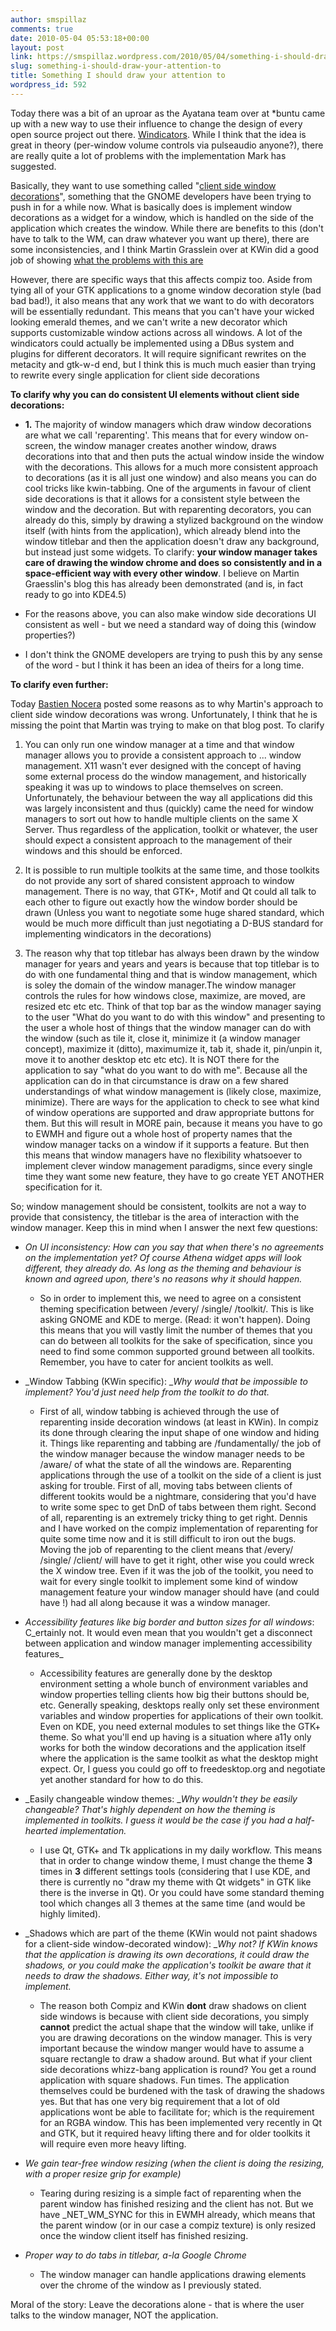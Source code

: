 ```yaml
---
author: smspillaz
comments: true
date: 2010-05-04 05:53:18+00:00
layout: post
link: https://smspillaz.wordpress.com/2010/05/04/something-i-should-draw-your-attention-to/
slug: something-i-should-draw-your-attention-to
title: Something I should draw your attention to
wordpress_id: 592
---
```


Today there was a bit of an uproar as the Ayatana team over at *buntu came up with a new way to use their influence to change the design of every open source project out there. [Windicators](http://www.markshuttleworth.com/archives/333). While I think that the idea is great in theory (per-window volume controls via pulseaudio anyone?), there are really quite a lot of problems with the implementation Mark has suggested.

Basically, they want to use something called "[client side window decorations](http://osdir.com/ml/general/2010-04/msg22081.html)", something that the GNOME developers have been trying to push in for a while now. What is basically does is implement window decorations as a widget for a window, which is handled on the side of the application which creates the window. While there are benefits to this (don't have to talk to the WM, can draw whatever you want up there), there are some inconsistencies, and I think Martin Grasslein over at KWin did a good job of showing [what the problems with this are](http://blog.martin-graesslin.com/blog/2010/05/why-you-should-not-use-client-side-window-decorations/)

However, there are specific ways that this affects compiz too. Aside from tying all of your GTK applications to a gnome window decoration style (bad bad bad!), it also means that any work that we want to do with decorators will be essentially redundant. This means that you can't have your wicked looking emerald themes, and we can't write a new decorator which supports customizable window actions across all windows. A lot of the windicators could actually be implemented using a DBus system and plugins for different decorators. It will require significant rewrites on the metacity and gtk-w-d end, but I think this is much much easier than trying to rewrite every single application for client side decorations

**To clarify why you can do consistent UI elements without client side decorations:**



	
  * **1.** The majority of window managers which draw window decorations are what we call 'reparenting'. This means that for every window on-screen, the window manager creates another window, draws decorations into that and then puts the actual window inside the window with the decorations. This allows for a much more consistent approach to decorations (as it is all just one window) and also means you can do cool tricks like kwin-tabbing. One of the arguments in favour of client side decorations is that it allows for a consistent style between the window and the decoration. But with reparenting decorators, you can already do this, simply by drawing a stylized background on the window itself (with hints from the application), which already blend into the window titlebar and then the application doesn't draw any background, but instead just some widgets. To clarify: **your window manager takes care of drawing the window chrome and does so consistently and in a space-efficient way with every other window**. I believe on Martin Graesslin's blog this has already been demonstrated (and is, in fact ready to go into KDE4.5)

	
  * For the reasons above, you can also make window side decorations UI consistent as well - but we need a standard way of doing this (window properties?)

	
  * I don't think the GNOME developers are trying to push this by any sense of the word - but I think it has been an idea of theirs for a long time.


**To clarify even further:**

Today [Bastien Nocera](http://www.hadess.net/) posted some reasons as to why Martin's approach to client side window decorations was wrong. Unfortunately, I think that he is missing the point that Martin was trying to make on that blog post. To clarify



	
  1. You can only run one window manager at a time and that window manager allows you to provide a consistent approach to ... window management. X11 wasn't ever designed with the concept of having some external process do the window management, and historically speaking it was up to windows to place themselves on screen. Unfortunately, the behaviour between the way all applications did this was largely inconsistent and thus (quickly) came the need for window managers to sort out how to handle multiple clients on the same X Server. Thus regardless of the application, toolkit or whatever, the user should expect a consistent approach to the management of their windows and this should be enforced.

	
  2. It is possible to run multiple toolkits at the same time, and those toolkits do not provide any sort of shared consistent approach to window management. There is no way, that GTK+, Motif and Qt could all talk to each other to figure out exactly how the window border should be drawn (Unless you want to negotiate some huge shared standard, which would be much more difficult than just negotiating a D-BUS standard for implementing windicators in the decorations)

	
  3. The reason why that top titlebar has always been drawn by the window manager for years and years and years is because that top titlebar is to do with one fundamental thing and that is window management, which is soley the domain of the window manager.The window manager controls the rules for how windows close, maximize, are moved, are resized etc etc etc. Think of that top bar as the window manager saying to the user "What do you want to do with this window" and presenting to the user a whole host of things that the window manager can do with the window (such as tile it, close it, minimize it (a window manager concept), maximize it (ditto), maximumize it, tab it, shade it, pin/unpin it, move it to another desktop etc etc etc). It is NOT there for the application to say "what do you want to do with me". Because all the application can do in that circumstance is draw on a few shared understandings of what window management is (likely close, maximize, minimize). There are ways for the application to check to see what kind of window operations are supported and draw appropriate buttons for them. But this will result in MORE pain, because it means you have to go to EWMH and figure out a whole host of property names that the window manager tacks on a window if it supports a feature. But then this means that window managers have no flexibility whatsoever to implement clever window management paradigms, since every single time they want some new feature, they have to go create YET ANOTHER specification for it.


So; window management should be consistent, toolkits are not a way to provide that consistency, the titlebar is the area of interaction with the window manager. Keep this in mind when I answer the next few questions:

	
  * _On UI inconsistency: How can you say that when there's no agreements on the implementation yet? Of course Athena widget apps will look different, they already do. As long as the theming and behaviour is known and agreed upon, there's no reasons why it should happen._

	
    * So in order to implement this, we need to agree on a consistent theming specification between /every/ /single/ /toolkit/. This is like asking GNOME and KDE to merge. (Read: it won't happen). Doing this means that you will vastly limit the number of themes that you can do between all toolkits for the sake of specification, since you need to find some common supported ground between all toolkits. Remember, you have to cater for ancient toolkits as well.




	
  * _Window Tabbing (KWin specific): __Why would that be impossible to implement? You'd just need help from the toolkit to do that._

	
    * First of all, window tabbing is achieved through the use of reparenting inside decoration windows (at least in KWin). In compiz its done through clearing the input shape of one window and hiding it. Things like reparenting and tabbing are /fundamentally/ the job of the window manager because the window manager needs to be /aware/ of what the state of all the windows are. Reparenting applications through the use of a toolkit on the side of a client is just asking for trouble. First of all, moving tabs between clients of different tookits would be a nightmare, considering that you'd have to write some spec to get DnD of tabs between them right. Second of all, reparenting is an extremely tricky thing to get right. Dennis and I have worked on the compiz implementation of reparenting for quite some time now and it is still difficult to iron out the bugs. Moving the job of reparenting to the client means that /every/ /single/ /client/ will have to get it right, other wise you could wreck the X window tree. Even if it was the job of the toolkit, you need to wait for every single toolkit to implement some kind of window management feature your window manager should have (and could have !) had all along because it was a window manager.




	
  * _Accessibility features like big border and button sizes for all windows_: C_ertainly not. It would even mean that you wouldn't get a disconnect between application and window manager implementing accessibility features_

	
    * Accessibility features are generally done by the desktop environment setting a whole bunch of environment variables and window properties telling clients how big their buttons should be, etc. Generally speaking, desktops really only set these environment variables and window properties for applications of their own toolkit. Even on KDE, you need external modules to set things like the GTK+ theme. So what you'll end up having is a situation where a11y only works for both the window decorations and the application itself where the application is the same toolkit as what the desktop might expect. Or, I guess you could go off to freedesktop.org and negotiate yet another standard for how to do this.




	
  * _Easily changeable window themes: __Why wouldn't they be easily changeable? That's highly dependent on how the theming is implemented in toolkits. I guess it would be the case if you had a half-hearted implementation._

	
    * I use Qt, GTK+ and Tk applications in my daily workflow. This means that in order to change window theme, I must change the theme **3** times in **3** different settings tools (considering that I use KDE, and there is currently no "draw my theme with Qt widgets" in GTK like there is the inverse in Qt). Or you could have some standard theming tool which changes all 3 themes at the same time (and would be highly limited).




	
  * _Shadows which are part of the theme (KWin would not paint shadows for a client-side window-decorated window): __Why not? If KWin knows that the application is drawing its own decorations, it could draw the shadows, or you could make the application's toolkit be aware that it needs to draw the shadows. Either way, it's not impossible to implement._

	
    * The reason both Compiz and KWin **dont** draw shadows on client side windows is because with client side decorations, you simply **cannot** predict the actual shape that the window will take, unlike if you are drawing decorations on the window manager. This is very important because the window manger would have to assume a square rectangle to draw a shadow around. But what if your client side decorations whizz-bang application is round? You get a round application with square shadows. Fun times. The application themselves could be burdened with the task of drawing the shadows yes. But that has one very big requirement that a lot of old applications wont be able to facilitate for; which is the requirement for an RGBA window. This has been implemented very recently in Qt and GTK, but it required heavy lifting there and for older toolkits it will require even more heavy lifting.




	
  * _We gain tear-free window resizing (when the client is doing the resizing, with a proper resize grip for example)_

	
    * Tearing during resizing is a simple fact of reparenting when the parent window has finished resizing and the client has not. But we have _NET_WM_SYNC for this in EWMH already, which means that the parent window (or in our case a compiz texture) is only resized once the window client itself has finished resizing.




	
  * _Proper way to do tabs in titlebar, a-la Google Chrome_

	
    * The window manager can handle applications drawing elements over the chrome of the window as I previously stated.





Moral of the story: Leave the decorations alone - that is where the user talks to the window manager, NOT the application.
